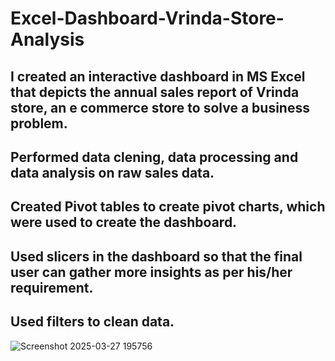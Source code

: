 # Excel-Dashboard-Vrinda-Store-Analysis
## I created an interactive dashboard in MS Excel that depicts the annual sales report of Vrinda store, an e commerce store to solve a business problem.
## Performed data clening, data processing and data analysis on raw sales data.
## Created Pivot tables to create pivot charts, which were used to create the dashboard.
## Used slicers in the dashboard  so that the final user can gather more insights as per his/her requirement.
## Used filters to clean data.
![Screenshot 2025-03-27 195756](https://github.com/user-attachments/assets/4705f0e4-f21f-4d22-a425-ab026bfa756d)


